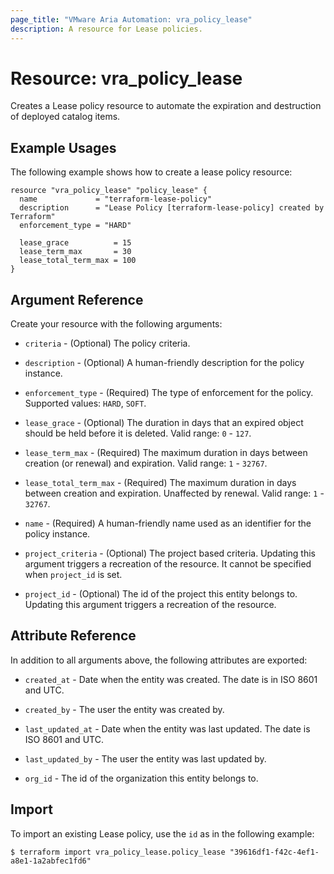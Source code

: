 ```yaml
---
page_title: "VMware Aria Automation: vra_policy_lease"
description: A resource for Lease policies.
---
```


# Resource: vra_policy_lease

Creates a Lease policy resource to automate the expiration and destruction of deployed catalog items.

## Example Usages

The following example shows how to create a lease policy resource:

```hcl
resource "vra_policy_lease" "policy_lease" {
  name             = "terraform-lease-policy"
  description      = "Lease Policy [terraform-lease-policy] created by Terraform"
  enforcement_type = "HARD"

  lease_grace          = 15
  lease_term_max       = 30
  lease_total_term_max = 100
}
```

## Argument Reference

Create your resource with the following arguments:

* `criteria` - (Optional) The policy criteria.

* `description` - (Optional) A human-friendly description for the policy instance.

* `enforcement_type` - (Required) The type of enforcement for the policy. Supported values: `HARD`, `SOFT`.

* `lease_grace` - (Optional) The duration in days that an expired object should be held before it is deleted. Valid range: `0` - `127`.

* `lease_term_max` - (Required) The maximum duration in days between creation (or renewal) and expiration. Valid range: `1` - `32767`.

* `lease_total_term_max` - (Required) The maximum duration in days between creation and expiration. Unaffected by renewal. Valid range: `1` - `32767`.

* `name` - (Required) A human-friendly name used as an identifier for the policy instance.

* `project_criteria` - (Optional) The project based criteria. Updating this argument triggers a recreation of the resource. It cannot be specified when `project_id` is set.

* `project_id` - (Optional) The id of the project this entity belongs to. Updating this argument triggers a recreation of the resource.

## Attribute Reference

In addition to all arguments above, the following attributes are exported:

* `created_at` - Date when the entity was created. The date is in ISO 8601 and UTC.

* `created_by` - The user the entity was created by.

* `last_updated_at` - Date when the entity was last updated. The date is ISO 8601 and UTC.

* `last_updated_by` - The user the entity was last updated by.

* `org_id` - The id of the organization this entity belongs to.

## Import

To import an existing Lease policy, use the `id` as in the following example:

`$ terraform import vra_policy_lease.policy_lease "39616df1-f42c-4ef1-a8e1-1a2abfec1fd6"`
